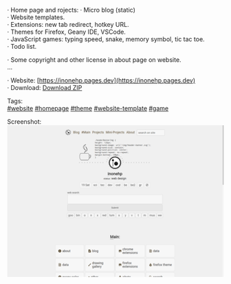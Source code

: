 




· Home page and rojects:
· Micro blog (static)  
· Website templates.  
· Extensions: new tab redirect, hotkey URL.  
· Themes for Firefox, Geany IDE, VSCode.  
· JavaScript games: typing speed, snake, memory symbol, tic tac toe.  
· Todo list.  
  
· Some copyright and other license in about page on website.  
...  

· Website: [https://inonehp.pages.dev](https://inonehp.pages.dev)  
· Download: [Download ZIP](https://github.com/inonehp/inonehp.pages.dev/archive/refs/heads/main.zip)  

Tags:  
[#website](https://github.com/topics/website?s=updated)
[#homepage](https://github.com/topics/homepage?s=updated)
[#theme](https://github.com/topics/theme?s=updated)
[#website-template](https://github.com/topics/website-template?s=updated)
[#game](https://github.com/topics/game?s=updated)

  
Screenshot:  
![screenshot](/img/screenshot.png)  
 
